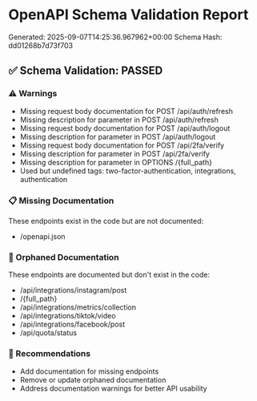 # OpenAPI Schema Validation Report
Generated: 2025-09-07T14:25:36.967962+00:00
Schema Hash: dd01268b7d73f703

## ✅ Schema Validation: PASSED

### ⚠️ Warnings

- Missing request body documentation for POST /api/auth/refresh
- Missing description for parameter in POST /api/auth/refresh
- Missing request body documentation for POST /api/auth/logout
- Missing description for parameter in POST /api/auth/logout
- Missing request body documentation for POST /api/2fa/verify
- Missing description for parameter in POST /api/2fa/verify
- Missing description for parameter in OPTIONS /{full_path}
- Used but undefined tags: two-factor-authentication, integrations, authentication

### 📋 Missing Documentation
These endpoints exist in the code but are not documented:

- /openapi.json

### 👻 Orphaned Documentation
These endpoints are documented but don't exist in the code:

- /api/integrations/instagram/post
- /{full_path}
- /api/integrations/metrics/collection
- /api/integrations/tiktok/video
- /api/integrations/facebook/post
- /api/quota/status

### 📝 Recommendations

- Add documentation for missing endpoints
- Remove or update orphaned documentation
- Address documentation warnings for better API usability